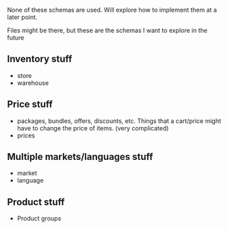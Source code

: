 None of these schemas are used.
Will explore how to implement them at a later point.

Files might be there, but these are the schemas I want to explore in the future

## Inventory stuff

- store
- warehouse

## Price stuff

- packages, bundles, offers, discounts, etc. Things that a cart/price might have to change the price of items. (very complicated)
- prices

## Multiple markets/languages stuff

- market
- language

## Product stuff

- Product groups
